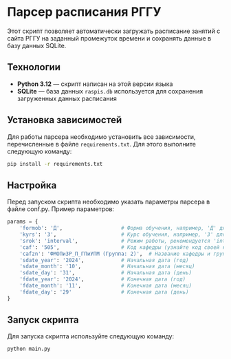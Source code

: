 # Парсер расписания РГГУ

Этот скрипт позволяет автоматически загружать расписание занятий с сайта РГГУ на заданный промежуток времени и сохранять данные в базу данных SQLite.

## Технологии

- **Python 3.12** — скрипт написан на этой версии языка
- **SQLite** — база данных `raspis.db` используется для сохранения загруженных данных расписания

## Установка зависимостей

Для работы парсера необходимо установить все зависимости, перечисленные в файле `requirements.txt`. Для этого выполните следующую команду:

```bash
pip install -r requirements.txt
```

## Настройка

Перед запуском скрипта необходимо указать параметры парсера в файле conf.py. Пример параметров:

```python
params = {
    'formob': 'Д',                   # Форма обучения, например, 'Д' для дневной формы
    'kyrs': '3',                     # Курс обучения, например, '3' для третьего курса
    'srok': 'interval',              # Режим работы, рекомендуется 'interval' для гибкого выбора даты
    'caf': '505',                    # Код кафедры (узнайте код своей кафедры на сайте)
    'cafzn': 'ФМОПиЗР_П_ГПиУПМ (Группа: 2)',  # Название кафедры и группа
    'sdate_year': '2024',            # Начальная дата (год)
    'sdate_month': '10',             # Начальная дата (месяц)
    'sdate_day': '31',               # Начальная дата (день)
    'fdate_year': '2024',            # Конечная дата (год)
    'fdate_month': '11',             # Конечная дата (месяц)
    'fdate_day': '29'                # Конечная дата (день)
}
```

## Запуск скрипта
Для запуска скрипта используйте следующую команду:

```bash
python main.py
```
